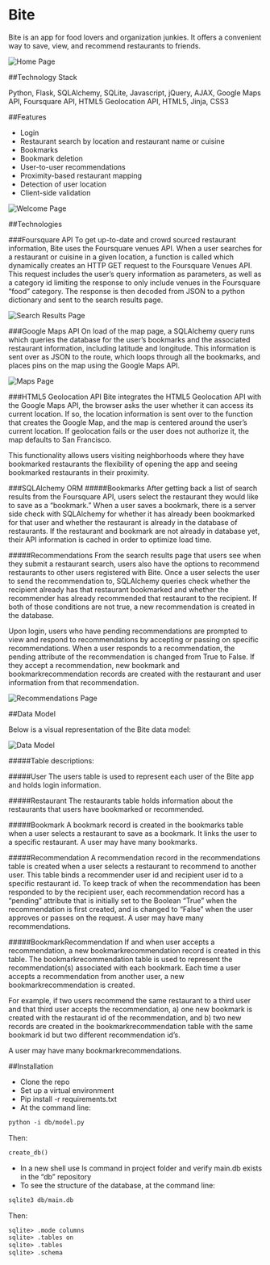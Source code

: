 Bite
============

Bite is an app for food lovers and organization junkies. It offers a convenient way to save, view, and recommend restaurants to friends. 

![Home Page](https://github.com/gabygandrade/FoodMapper/blob/master/static/img/home-srcshot.png)

##Technology Stack

Python, Flask, SQLAlchemy, SQLite, Javascript, jQuery, AJAX, Google Maps API, Foursquare API, HTML5 Geolocation API, HTML5, Jinja, CSS3

##Features
- Login
- Restaurant search by location and restaurant name or cuisine
- Bookmarks
- Bookmark deletion
- User-to-user recommendations
- Proximity-based restaurant mapping
- Detection of user location
- Client-side validation

![Welcome Page](https://github.com/gabygandrade/FoodMapper/blob/master/static/img/welcome-srcshot.png)

##Technologies

###Foursquare API
To get up-to-date and crowd sourced restaurant information, Bite uses the Foursquare venues API. When a user searches for a restaurant or cuisine in a given location, a function is called which dynamically creates an HTTP GET request to the Foursquare Venues API. This request includes the user’s query information as parameters, as well as a category id limiting the response to only include venues in the Foursquare “food” category. The response is then decoded from JSON to a python dictionary and sent to the search results page.

![Search Results Page](https://github.com/gabygandrade/FoodMapper/blob/master/static/img/search-results-srcshot.png)

###Google Maps API
On load of the map page, a SQLAlchemy query runs which queries the database for the user’s bookmarks and the associated restaurant information, including latitude and longitude. This information is sent over as JSON to the route, which loops through all the bookmarks, and places pins on the map using the Google Maps API. 

![Maps Page](https://github.com/gabygandrade/FoodMapper/blob/master/static/img/map-srcshot.png)

###HTML5 Geolocation API
Bite integrates the HTML5 Geolocation API with the Google Maps API, the browser asks the user whether it can access its current location. If so, the location information is sent over to the function that creates the Google Map, and the map is centered around the user’s current location. If geolocation fails or the user does not authorize it, the map defaults to San Francisco.

This functionality allows users visiting neighborhoods where they have bookmarked restaurants the flexibility of opening the app and seeing bookmarked restaurants in their proximity. 

###SQLAlchemy ORM
#####Bookmarks
After getting back a list of search results from the Foursquare API, users select the restaurant they would like to save as a “bookmark.” When a user saves a bookmark, there is a server side check with SQLAlchemy for whether it has already been bookmarked for that user and whether the restaurant is already in the database of restaurants. If the restaurant and bookmark are not already in database yet, their API information is cached in order to optimize load time. 

#####Recommendations
From the search results page that users see when they submit a restaurant search, users also have the options to recommend restaurants to other users registered with Bite. Once a user selects the user to send the recommendation to, SQLAlchemy queries check whether the recipient already has that restaurant bookmarked and whether the recommender has already recommended that restaurant to the recipient. If both of those conditions are not true, a new recommendation is created in the database.

Upon login, users who have pending recommendations are prompted to view and respond to recommendations by accepting or passing on specific recommendations. When a user responds to a recommendation, the pending attribute of the recommendation is changed from True to False. If they accept a recommendation, new bookmark and bookmarkrecommendation records are created with the restaurant and user information from that recommendation. 

![Recommendations Page](https://github.com/gabygandrade/FoodMapper/blob/master/static/img/recommendations-scrshot.png)

##Data Model

Below is a visual representation of the Bite data model:

![Data Model](https://github.com/gabygandrade/FoodMapper/blob/master/static/img/data_model.png)

#####Table descriptions:

#####User
The users table is used to represent each user of the Bite app and holds login information.

#####Restaurant
The restaurants table holds information about the restaurants that users have bookmarked or recommended. 

#####Bookmark
A bookmark record is created in the bookmarks table when a user selects a restaurant to save as a bookmark. It links the user to a specific restaurant. A user may have many bookmarks.

#####Recommendation
A recommendation record in the recommendations table is created when a user selects a restaurant to recommend to another user. This table binds a recommender user id and recipient user id to a specific restaurant id. To keep track of when the recommendation has been responded to by the recipient user, each recommendation record has a “pending” attribute that is initially set to the Boolean “True” when the recommendation is first created, and is changed to “False” when the user approves or passes on the request. A user may have many recommendations. 

#####BookmarkRecommendation
If and when user accepts a recommendation, a new bookmarkrecommendation record is created in this table. The bookmarkrecommendation table is used to represent the recommendation(s) associated with each bookmark. Each time a user accepts a recommendation from another user, a new bookmarkrecommendation is created. 

For example, if two users recommend the same restaurant to a third user and that third user accepts the recommendation, a) one new bookmark is created with the restaurant id of the recommendation, and b) two new records are created in the bookmarkrecommendation table with the same bookmark id but two different recommendation id’s.

A user may have many bookmarkrecommendations.

##Installation

- Clone the repo
- Set up a virtual environment
- Pip install -r requirements.txt
- At the command line:
```xml
python -i db/model.py
```
Then:
```xml
create_db()
```
- In a new shell use ls command in project folder and verify main.db exists in the “db” repository
- To see the structure of the database, at the command line:
```xml
sqlite3 db/main.db 
```
Then:
```xml
sqlite> .mode columns
sqlite> .tables on
sqlite> .tables 
sqlite> .schema
```




